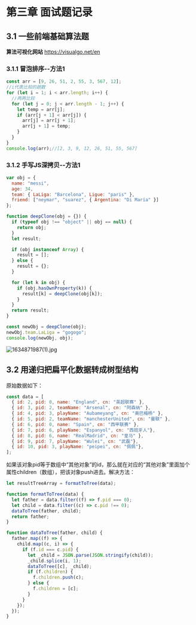 # 第三章 面试题记录

## 3.1 一些前端基础算法题

**算法可视化网站**
https://visualgo.net/en

### 3.1.1 冒泡排序--方法1

```js
const arr = [9, 26, 51, 2, 55, 3, 567, 12];
//i代表比较的趟数
for (let i = 1; i < arr.length; i++) {
  //两两比较
  for (let j = 0; j < arr.length - 1; j++) {
    let temp = arr[j];
    if (arr[j + 1] < arr[j]) {
      arr[j] = arr[j + 1];
      arr[j + 1] = temp;
    }
  }
}
console.log(arr);//[2, 3, 9, 12, 26, 51, 55, 567]
```

### 3.1.2 手写JS深拷贝--方法1

```js
var obj = {
  name: "messi",
  age: 34,
  team: { LaLiga: "Barcelona", Ligue: "paris" },
  friend: ["neymar", "suarez", { Argentina: "Di María" }]
};

function deepClone(obj = {}) {
  if (typeof obj !== "object" || obj == null) {
    return obj;
  }
  let result;

  if (obj instanceof Array) {
    result = [];
  } else {
    result = {};
  }

  for (let k in obj) {
    if (obj.hasOwnProperty(k)) {
      result[k] = deepClone(obj[k]);
    }
  }
  return result;
}

const newObj = deepClone(obj);
newObj.team.LaLiga = "gogogo";
console.log(newObj, obj);
```

![1634871987(1).jpg](https://p9-juejin.byteimg.com/tos-cn-i-k3u1fbpfcp/32f3b01161664a40aa86fbc7f44c6223~tplv-k3u1fbpfcp-watermark.image?)


## 3.2 用递归把扁平化数据转成树型结构

原始数据如下：
```js
const data = [
  { id: 2, pid: 0, name: "England", cn: "英超联赛" },
  { id: 3, pid: 2, teamName: "Arsenal", cn: "阿森纳" },
  { id: 4, pid: 3, playName: "Aubameyang", cn: "奥巴梅杨" },
  { id: 5, pid: 2, teamName: "manchesterUnited", cn: "曼联" },
  { id: 6, pid: 0, name: "Spain", cn: "西甲联赛" },
  { id: 7, pid: 6, playName: "Espanyol", cn: "西班牙人"},
  { id: 8, pid: 6, name: "RealMadrid", cn: "皇马" },
  { id: 9, pid: 7, playName: "Wulei", cn: "武磊"},
  { id: 10, pid: 3, playName: "peipei", cn: "佩佩"},
];
```

如果该对象pid等于数组中“其他对象”的id，那么就在对应的“其他对象”里面加个属性children（数组），把该对象push进去。解决方法：

```js
let resultTreeArray = formatToTree(data);

function formatToTree(data) {
  let father = data.filter((f) => f.pid === 0);
  let child = data.filter((c) => c.pid !== 0);
  dataToTree(father, child);
  return father;
}

function dataToTree(father, child) {
  father.map((f) => {
    child.map((c, i) => {
      if (f.id === c.pid) {
        let _child = JSON.parse(JSON.stringify(child));
        _child.splice(i, 1);
        dataToTree([c], _child);
        if (f.children) {
          f.children.push(c);
        } else {
          f.children = [c];
        }
      }
    });
  });
}
```


